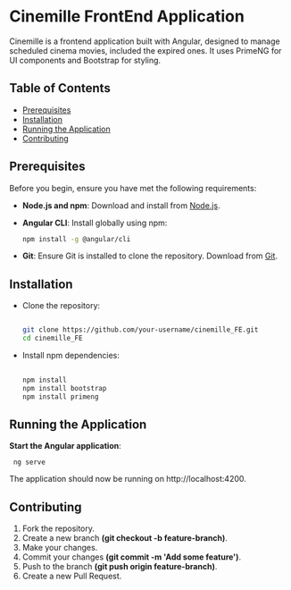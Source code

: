 # Cinemille FrontEnd Application

Cinemille is a frontend application built with Angular, designed to manage scheduled cinema movies, included the expired ones. It uses PrimeNG for UI components and Bootstrap for styling.

## Table of Contents

- [Prerequisites](#prerequisites)
- [Installation](#installation)
- [Running the Application](#running-the-application)
- [Contributing](#contributing)

## Prerequisites

Before you begin, ensure you have met the following requirements:

- **Node.js and npm**: Download and install from [Node.js](https://nodejs.org/).
- **Angular CLI**: Install globally using npm:

  ```bash
  npm install -g @angular/cli

- **Git**: Ensure Git is installed to clone the repository. Download from [Git](https://git-scm.com/downloads).

## Installation

- Clone the repository:
    ```bash
    
    git clone https://github.com/your-username/cinemille_FE.git
    cd cinemille_FE

- Install npm dependencies:

  ```bash
    
  npm install
  npm install bootstrap
  npm install primeng


## Running the Application

**Start the Angular application**:
    
     ng serve
The application should now be running on http://localhost:4200.

## Contributing
1. Fork the repository.
2. Create a new branch **(git checkout -b feature-branch)**.
3. Make your changes.
4. Commit your changes **(git commit -m 'Add some feature')**.
5. Push to the branch **(git push origin feature-branch)**.
6. Create a new Pull Request.

